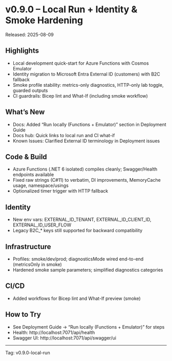 # v0.9.0 – Local Run + Identity & Smoke Hardening

Released: 2025-08-09

## Highlights
- Local development quick-start for Azure Functions with Cosmos Emulator
- Identity migration to Microsoft Entra External ID (customers) with B2C fallback
- Smoke profile stability: metrics-only diagnostics, HTTP-only lab toggle, guarded outputs
- CI guardrails: Bicep lint and What-If (including smoke workflow)

## What’s New
- Docs: Added “Run locally (Functions + Emulator)” section in Deployment Guide
- Docs hub: Quick links to local run and CI what-if
- Known Issues: Clarified External ID terminology in Deployment issues

## Code & Build
- Azure Functions (.NET 6 isolated) compiles cleanly; Swagger/Health endpoints available
- Fixed raw strings (C#11) to verbatim, DI improvements, MemoryCache usage, namespace/usings
- Optionalized timer trigger with HTTP fallback

## Identity
- New env vars: EXTERNAL_ID_TENANT, EXTERNAL_ID_CLIENT_ID, EXTERNAL_ID_USER_FLOW
- Legacy B2C_* keys still supported for backward compatibility

## Infrastructure
- Profiles: smoke/dev/prod; diagnosticsMode wired end-to-end (metricsOnly in smoke)
- Hardened smoke sample parameters; simplified diagnostics categories

## CI/CD
- Added workflows for Bicep lint and What-If preview (smoke)

## How to Try
- See Deployment Guide → “Run locally (Functions + Emulator)” for steps
- Health: http://localhost:7071/api/health
- Swagger UI: http://localhost:7071/api/swagger/ui

---
Tag: v0.9.0-local-run



